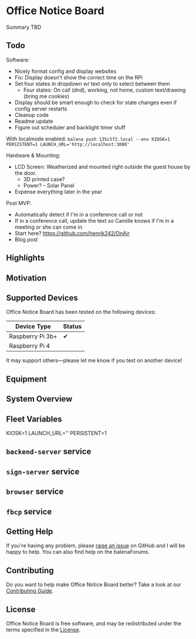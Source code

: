 # Office Notice Board

Summary TBD

## Todo

Software:

- Nicely format config and display websites
- Fix: Display doesn't show the correct time on the RPi
- Set four states in dropdown w/ text only to select between them
  - Four states: On call (dnd), working, not home, custom text/drawing (bring me cookies)
- Display should be smart enough to check for state changes even if config server restarts
- Cleanup code
- Readme update
- Figure out scheduler and backlight timer stuff

With localmode enabled: `balena push 135c5f2.local --env KIOSK=1 PERSISTENT=1 LAUNCH_URL='http://localhost:3000'`

Hardware & Mounting:

- LCD Screen: Weatherized and mounted right outside the guest house by the door.
  - 3D printed case?
  - Power? – Solar Panel
- Expense everything later in the year

Post MVP:

- Automatically detect if I'm in a conference call or not
- If in a conference call, update the text so Camille knows if I'm in a meeting or she can come in
- Start here? <https://github.com/henrik242/OnAir>
- Blog post

## Highlights

## Motivation

## Supported Devices

Office Notice Board has been tested on the following devices:

| Device Type      | Status |
| ---------------- | ------ |
| Raspberry Pi 3b+ | ✔      |
| Raspberry Pi 4   |        |

It may support others—please let me know if you test on another device!

## Equipment

## System Overview

## Fleet Variables

KIOSK=1
LAUNCH_URL=''
PERSISTENT=1

## `backend-server` service

## `sign-server` service

## `browser` service

## `fbcp` service

## Getting Help

If you're having any problem, please [raise an issue](https://github.com/rhampt/office-notice-board/issues/new) on GitHub and I will be happy to help. You can also find help on the balenaForums.

## Contributing

Do you want to help make Office Notice Board better? Take a look at our [Contributing Guide](CONTRIBUTING).

## License

Office Notice Board is free software, and may be redistributed under the terms specified in the [License](LICENSE).
